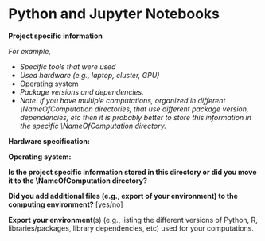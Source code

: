# Python and Jupyter Notebooks



**Project specific information**



*For example,* 

* *Specific tools that were used*
* *Used hardware (e.g., laptop, cluster, GPU)*
* Operating system
* *Package versions and dependencies.*
* *Note: if you have multiple computations, organized in different \NameOfComputation directories, that use different package version, dependencies, etc then it is probably better to store this information in the specific \NameOfComputation directory.* 





**Hardware specification:** 



**Operating system:**



**Is the project specific information stored in this directory or did you move it to the \NameOfComputation directory?**



**Did you add additional files (e.g., export of your environment) to the computing environment?** [yes/no]



**Export your environment**(s) (e.g., listing the different versions of Python, R, libraries/packages, library dependencies, etc) used for your computations.
